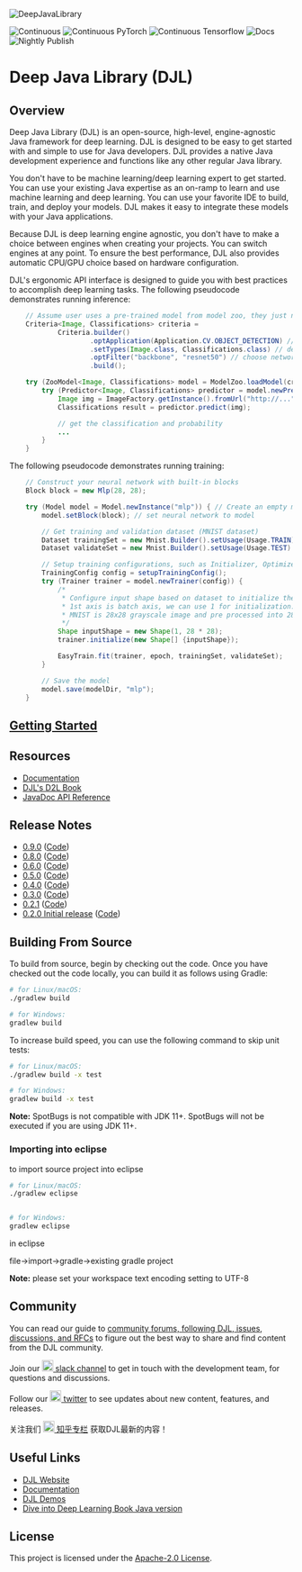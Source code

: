 
![DeepJavaLibrary](website/img/deepjavalibrary.png?raw=true "Deep Java Library")

![Continuous](https://github.com/awslabs/djl/workflows/Continuous/badge.svg)
![Continuous PyTorch](https://github.com/awslabs/djl/workflows/Continous%20PyTorch/badge.svg)
![Continuous Tensorflow](https://github.com/awslabs/djl/workflows/Continuous%20Tensorflow/badge.svg)
![Docs](https://github.com/awslabs/djl/workflows/Docs/badge.svg)
![Nightly Publish](https://github.com/awslabs/djl/workflows/Nightly%20Publish/badge.svg)

# Deep Java Library (DJL)

## Overview

Deep Java Library (DJL) is an open-source, high-level, engine-agnostic Java framework for deep learning. DJL is designed to be easy to get started with and simple to
use for Java developers. DJL provides a native Java development experience and functions like any other regular Java library.

You don't have to be machine learning/deep learning expert to get started. You can use your existing Java expertise as an on-ramp to learn and use machine learning and deep learning. You can
use your favorite IDE to build, train, and deploy your models. DJL makes it easy to integrate these models with your
Java applications.

Because DJL is deep learning engine agnostic, you don't have to make a choice
between engines when creating your projects. You can switch engines at any
point. To ensure the best performance, DJL also provides automatic CPU/GPU choice based on hardware configuration.

DJL's ergonomic API interface is designed to guide you with best practices to accomplish
deep learning tasks.
The following pseudocode demonstrates running inference:

```java
    // Assume user uses a pre-trained model from model zoo, they just need to load it
    Criteria<Image, Classifications> criteria =
            Criteria.builder()
                    .optApplication(Application.CV.OBJECT_DETECTION) // find object dection model
                    .setTypes(Image.class, Classifications.class) // define input and output
                    .optFilter("backbone", "resnet50") // choose network architecture
                    .build();

    try (ZooModel<Image, Classifications> model = ModelZoo.loadModel(criteria)) {
        try (Predictor<Image, Classifications> predictor = model.newPredictor()) {
            Image img = ImageFactory.getInstance().fromUrl("http://..."); // read image
            Classifications result = predictor.predict(img);

            // get the classification and probability
            ...
        }
    }
```

The following pseudocode demonstrates running training:

```java
    // Construct your neural network with built-in blocks
    Block block = new Mlp(28, 28);

    try (Model model = Model.newInstance("mlp")) { // Create an empty model
        model.setBlock(block); // set neural network to model

        // Get training and validation dataset (MNIST dataset)
        Dataset trainingSet = new Mnist.Builder().setUsage(Usage.TRAIN) ... .build();
        Dataset validateSet = new Mnist.Builder().setUsage(Usage.TEST) ... .build();

        // Setup training configurations, such as Initializer, Optimizer, Loss ...
        TrainingConfig config = setupTrainingConfig();
        try (Trainer trainer = model.newTrainer(config)) {
            /*
             * Configure input shape based on dataset to initialize the trainer.
             * 1st axis is batch axis, we can use 1 for initialization.
             * MNIST is 28x28 grayscale image and pre processed into 28 * 28 NDArray.
             */
            Shape inputShape = new Shape(1, 28 * 28);
            trainer.initialize(new Shape[] {inputShape});

            EasyTrain.fit(trainer, epoch, trainingSet, validateSet);
        }

        // Save the model
        model.save(modelDir, "mlp");
    }
```

## [Getting Started](docs/quick_start.md)

## Resources

- [Documentation](docs/README.md#documentation)
- [DJL's D2L Book](https://d2l.djl.ai/)
- [JavaDoc API Reference](https://javadoc.djl.ai/)

## Release Notes

* [0.9.0](https://github.com/awslabs/djl/releases/tag/v0.9.0) ([Code](https://github.com/awslabs/djl/tree/v0.9.0))
* [0.8.0](https://github.com/awslabs/djl/releases/tag/v0.8.0) ([Code](https://github.com/awslabs/djl/tree/v0.8.0))
* [0.6.0](https://github.com/awslabs/djl/releases/tag/v0.6.0) ([Code](https://github.com/awslabs/djl/tree/v0.6.0))
* [0.5.0](https://github.com/awslabs/djl/releases/tag/v0.5.0) ([Code](https://github.com/awslabs/djl/tree/v0.5.0))
* [0.4.0](https://github.com/awslabs/djl/releases/tag/v0.4.0) ([Code](https://github.com/awslabs/djl/tree/v0.4.0))
* [0.3.0](https://github.com/awslabs/djl/releases/tag/v0.3.0) ([Code](https://github.com/awslabs/djl/tree/v0.3.0))
* [0.2.1](https://github.com/awslabs/djl/releases/tag/v0.2.1) ([Code](https://github.com/awslabs/djl/tree/v0.2.1))
* [0.2.0 Initial release](https://github.com/awslabs/djl/releases/tag/v0.2.0) ([Code](https://github.com/awslabs/djl/tree/v0.2.0))

## Building From Source

To build from source, begin by checking out the code.
Once you have checked out the code locally, you can build it as follows using Gradle:

```sh
# for Linux/macOS:
./gradlew build

# for Windows:
gradlew build
```

To increase build speed, you can use the following command to skip unit tests:

```sh
# for Linux/macOS:
./gradlew build -x test

# for Windows:
gradlew build -x test
```

**Note:** SpotBugs is not compatible with JDK 11+. SpotBugs will not be executed if you are using JDK 11+.

### Importing into eclipse

to import source project into eclipse

```sh
# for Linux/macOS:
./gradlew eclipse


# for Windows:
gradlew eclipse

```

in eclipse 

file->import->gradle->existing gradle project

**Note:** please set your workspace text encoding setting to UTF-8

## Community

You can read our guide to [community forums, following DJL, issues, discussions, and RFCs](docs/forums.md) to figure out the best way to share and find content from the DJL community.

Join our [<img src='https://cdn3.iconfinder.com/data/icons/social-media-2169/24/social_media_social_media_logo_slack-512.png' width='20px' /> slack channel](http://tiny.cc/djl_slack) to get in touch with the development team, for questions and discussions.

Follow our [<img src='https://cdn2.iconfinder.com/data/icons/social-media-2285/512/1_Twitter_colored_svg-512.png' width='20px' /> twitter](https://twitter.com/deepjavalibrary) to see updates about new content, features, and releases.

关注我们 [<img src='https://www.iconfinder.com/icons/5060515/download/svg/512' width='20px' /> 知乎专栏](https://zhuanlan.zhihu.com/c_1255493231133417472) 获取DJL最新的内容！

## Useful Links

* [DJL Website](https://djl.ai/)
* [Documentation](https://docs.djl.ai/)
* [DJL Demos](https://docs.djl.ai/docs/demos/index.html)
* [Dive into Deep Learning Book Java version](https://d2l.djl.ai/)

## License

This project is licensed under the [Apache-2.0 License](LICENSE).
